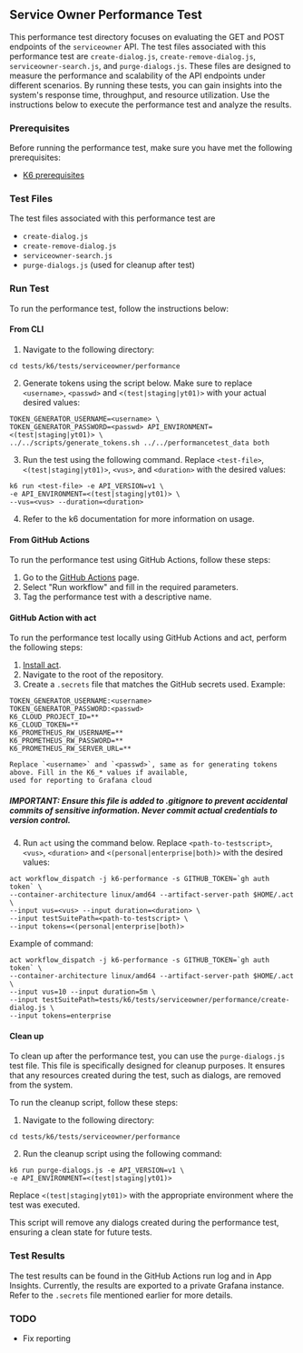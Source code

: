 ## Service Owner Performance Test

This performance test directory focuses on evaluating the GET and POST endpoints of the `serviceowner` API. The test files associated with this performance test are `create-dialog.js`, `create-remove-dialog.js`, `serviceowner-search.js`, and `purge-dialogs.js`. These files are designed to measure the performance and scalability of the API endpoints under different scenarios. By running these tests, you can gain insights into the system's response time, throughput, and resource utilization. Use the instructions below to execute the performance test and analyze the results.

### Prerequisites
Before running the performance test, make sure you have met the following prerequisites:
- [K6 prerequisites](../../../README.md#Prerequisites)

### Test Files
The test files associated with this performance test are 
- `create-dialog.js`
- `create-remove-dialog.js`
- `serviceowner-search.js`
- `purge-dialogs.js` (used for cleanup after test)

### Run Test
To run the performance test, follow the instructions below:

#### From CLI
1. Navigate to the following directory:
```shell
cd tests/k6/tests/serviceowner/performance
```
2. Generate tokens using the script below. Make sure to replace `<username>`, `<passwd>` and `<(test|staging|yt01)>` with your actual desired values:
```shell
TOKEN_GENERATOR_USERNAME=<username> \
TOKEN_GENERATOR_PASSWORD=<passwd> API_ENVIRONMENT=<(test|staging|yt01)> \
../../scripts/generate_tokens.sh ../../performancetest_data both
```
3. Run the test using the following command. Replace `<test-file>`, `<(test|staging|yt01)>`, `<vus>`, and `<duration>` with the desired values:
```shell
k6 run <test-file> -e API_VERSION=v1 \
-e API_ENVIRONMENT=<(test|staging|yt01)> \
--vus=<vus> --duration=<duration>
```
4. Refer to the k6 documentation for more information on usage.

#### From GitHub Actions
To run the performance test using GitHub Actions, follow these steps:
1. Go to the [GitHub Actions](https://github.com/digdir/dialogporten/actions/workflows/dispatch-k6-performance.yml) page.
2. Select "Run workflow" and fill in the required parameters.
3. Tag the performance test with a descriptive name.

#### GitHub Action with act
To run the performance test locally using GitHub Actions and act, perform the following steps:
1. [Install act](https://nektosact.com/installation/).
2. Navigate to the root of the repository.
3. Create a `.secrets` file that matches the GitHub secrets used. Example:
```file
TOKEN_GENERATOR_USERNAME:<username>
TOKEN_GENERATOR_PASSWORD:<passwd>
K6_CLOUD_PROJECT_ID=**
K6_CLOUD_TOKEN=**
K6_PROMETHEUS_RW_USERNAME=**
K6_PROMETHEUS_RW_PASSWORD=**
K6_PROMETHEUS_RW_SERVER_URL=**
```
    Replace `<username>` and `<passwd>`, same as for generating tokens above. Fill in the K6_* values if available, 
    used for reporting to Grafana cloud 
##### IMPORTANT: Ensure this file is added to .gitignore to prevent accidental commits of sensitive information. Never commit actual credentials to version control.
4. Run `act` using the command below. Replace `<path-to-testscript>`, `<vus>`, `<duration>` and `<(personal|enterprise|both)>` with the desired values:
```shell
act workflow_dispatch -j k6-performance -s GITHUB_TOKEN=`gh auth token` \
--container-architecture linux/amd64 --artifact-server-path $HOME/.act \ 
--input vus=<vus> --input duration=<duration> \ 
--input testSuitePath=<path-to-testscript> \ 
--input tokens=<(personal|enterprise|both)>
```

Example of command:
```shell
act workflow_dispatch -j k6-performance -s GITHUB_TOKEN=`gh auth token` \
--container-architecture linux/amd64 --artifact-server-path $HOME/.act \ 
--input vus=10 --input duration=5m \ 
--input testSuitePath=tests/k6/tests/serviceowner/performance/create-dialog.js \ 
--input tokens=enterprise
```

#### Clean up
To clean up after the performance test, you can use the `purge-dialogs.js` test file. This file is specifically designed for cleanup purposes. It ensures that any resources created during the test, such as dialogs, are removed from the system.

To run the cleanup script, follow these steps:

1. Navigate to the following directory:
```shell
cd tests/k6/tests/serviceowner/performance
```

2. Run the cleanup script using the following command:
```shell
k6 run purge-dialogs.js -e API_VERSION=v1 \
-e API_ENVIRONMENT=<(test|staging|yt01)>
```

Replace `<(test|staging|yt01)>` with the appropriate environment where the test was executed.

This script will remove any dialogs created during the performance test, ensuring a clean state for future tests.

### Test Results
The test results can be found in the GitHub Actions run log and in App Insights. Currently, the results are exported to a private Grafana instance. Refer to the `.secrets` file mentioned earlier for more details.

### TODO
- Fix reporting
